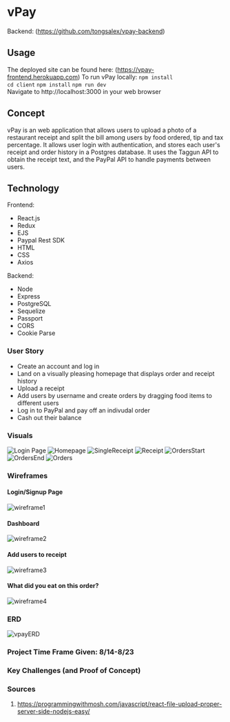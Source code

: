# vPay
Backend: (https://github.com/tongsalex/vpay-backend)
## Usage
The deployed site can be found here: (https://vpay-frontend.herokuapp.com)
To run vPay locally:
```npm install```  
```cd client```
```npm install```
```npm run dev```  
Navigate to http://localhost:3000 in your web browser
## Concept
vPay is an web application that allows users to upload a photo of a restaurant receipt and split the bill among users by food ordered, tip and tax percentage. It allows user login with authentication, and stores each user's receipt and order history in a Postgres database. It uses the Taggun API to obtain the receipt text, and the PayPal API to handle payments between users. 
## Technology
Frontend:  
* React.js
* Redux
* EJS
* Paypal Rest SDK
* HTML
* CSS
* Axios
  
Backend:  
* Node
* Express
* PostgreSQL
* Sequelize
* Passport
* CORS
* Cookie Parse

### User Story
- Create an account and log in  
- Land on a visually pleasing homepage that displays order and receipt history
- Upload a receipt 
- Add users by username and create orders by dragging food items to different users
- Log in to PayPal and pay off an indivudal order
- Cash out their balance

### Visuals
![Login Page](https://i.imgur.com/Op8RIoL.png)
![Homepage](https://i.imgur.com/EKHzHn0.png)
![SingleReceipt](https://i.imgur.com/IdKdsbQ.png)
![Receipt](https://i.imgur.com/9m2LmKI.jpg)
![OrdersStart](https://i.imgur.com/UQMDXAh.png)
![OrdersEnd](https://i.imgur.com/GvSvBkI.png)
![Orders](https://i.imgur.com/mZwgwqs.png)

### Wireframes
#### Login/Signup Page
![wireframe1](./client/media/wireframe1.png "Wireframe1")
#### Dashboard
![wireframe2](./client/media/wireframe2.png "Wireframe2")
#### Add users to receipt
![wireframe3](./client/media/wireframe3.png "Wireframe3")
#### What did you eat on this order?
![wireframe4](./client/media/wireframe4.png "Wireframe4")

### ERD
![vpayERD](./client/media/vpayERD.jpeg "vPay ERD")

### Project Time Frame Given: 8/14-8/23

### Key Challenges (and Proof of Concept)

### Sources
1. https://programmingwithmosh.com/javascript/react-file-upload-proper-server-side-nodejs-easy/
